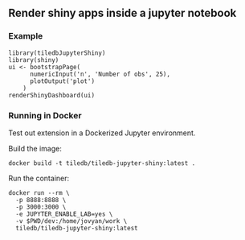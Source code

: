 ## Render shiny apps inside a jupyter notebook


### Example
```
library(tiledbJupyterShiny)
library(shiny)
ui <- bootstrapPage(
      numericInput('n', 'Number of obs', 25),
      plotOutput('plot')
    )
renderShinyDashboard(ui)
```
### Running in Docker

Test out extension in a Dockerized Jupyter environment.


Build the image:

```
docker build -t tiledb/tiledb-jupyter-shiny:latest .
```

Run the container:

```
docker run --rm \
  -p 8888:8888 \
  -p 3000:3000 \
  -e JUPYTER_ENABLE_LAB=yes \
  -v $PWD/dev:/home/jovyan/work \
  tiledb/tiledb-jupyter-shiny:latest
```

